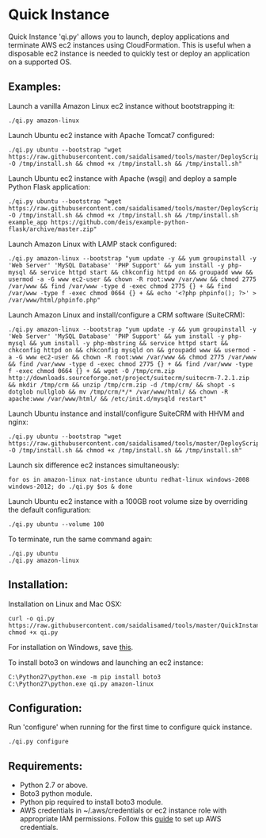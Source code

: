 Quick Instance
==============
Quick Instance 'qi.py' allows you to launch, deploy applications and terminate AWS ec2 instances using CloudFormation. 
This is useful when a disposable ec2 instance is needed to quickly test or deploy an application on a supported OS.

Examples:
--------
Launch a vanilla Amazon Linux ec2 instance without bootstrapping it:

    ./qi.py amazon-linux
    
Launch Ubuntu ec2 instance with Apache Tomcat7 configured:

    ./qi.py ubuntu --bootstrap "wget https://raw.githubusercontent.com/saidalisamed/tools/master/DeployScripts/tomcat7_java8_ubuntu14.04_install.sh -O /tmp/install.sh && chmod +x /tmp/install.sh && /tmp/install.sh"

Launch Ubuntu ec2 instance with Apache (wsgi) and deploy a sample Python Flask application:

    ./qi.py ubuntu --bootstrap "wget https://raw.githubusercontent.com/saidalisamed/tools/master/DeployScripts/flask_deploy.sh -O /tmp/install.sh && chmod +x /tmp/install.sh && /tmp/install.sh example_app https://github.com/deis/example-python-flask/archive/master.zip"
    
Launch Amazon Linux with LAMP stack configured:

    ./qi.py amazon-linux --bootstrap "yum update -y && yum groupinstall -y 'Web Server' 'MySQL Database' 'PHP Support' && yum install -y php-mysql && service httpd start && chkconfig httpd on && groupadd www && usermod -a -G www ec2-user && chown -R root:www /var/www && chmod 2775 /var/www && find /var/www -type d -exec chmod 2775 {} + && find /var/www -type f -exec chmod 0664 {} + && echo '<?php phpinfo(); ?>' > /var/www/html/phpinfo.php"

Launch Amazon Linux and install/configure a CRM software (SuiteCRM):

    ./qi.py amazon-linux --bootstrap "yum update -y && yum groupinstall -y 'Web Server' 'MySQL Database' 'PHP Support' && yum install -y php-mysql && yum install -y php-mbstring && service httpd start && chkconfig httpd on && chkconfig mysqld on && groupadd www && usermod -a -G www ec2-user && chown -R root:www /var/www && chmod 2775 /var/www && find /var/www -type d -exec chmod 2775 {} + && find /var/www -type f -exec chmod 0664 {} + && wget -O /tmp/crm.zip  http://downloads.sourceforge.net/project/suitecrm/suitecrm-7.2.1.zip && mkdir /tmp/crm && unzip /tmp/crm.zip -d /tmp/crm/ && shopt -s dotglob nullglob && mv /tmp/crm/*/* /var/www/html/ && chown -R apache:www /var/www/html/ && /etc/init.d/mysqld restart"

Launch Ubuntu instance and install/configure SuiteCRM with HHVM and nginx:

    ./qi.py ubuntu --bootstrap "wget https://raw.githubusercontent.com/saidalisamed/tools/master/DeployScripts/nginx_hhvm_suitecrm_ubuntu14.04_install.sh -O /tmp/install.sh && chmod +x /tmp/install.sh && /tmp/install.sh"

Launch six difference ec2 instances simultaneously:
    
    for os in amazon-linux nat-instance ubuntu redhat-linux windows-2008 windows-2012; do ./qi.py $os & done

Launch Ubuntu ec2 instance with a 100GB root volume size by overriding the default configuration:
    
    ./qi.py ubuntu --volume 100

To terminate, run the same command again:

    ./qi.py ubuntu
    ./qi.py amazon-linux

Installation:
------------
Installation on Linux and Mac OSX:

    curl -o qi.py https://raw.githubusercontent.com/saidalisamed/tools/master/QuickInstanceEC2/qi.py
    chmod +x qi.py
    
For installation on Windows, save [this](https://raw.githubusercontent.com/saidalisamed/tools/master/QuickInstanceEC2/qi.py).

To install boto3 on windows and launching an ec2 instance:

    C:\Python27\python.exe -m pip install boto3
    C:\Python27\python.exe qi.py amazon-linux
    
Configuration:
-------------
Run 'configure' when running for the first time to configure quick instance.

    ./qi.py configure


Requirements:
------------
- Python 2.7 or above.
- Boto3 python module.
- Python pip required to install boto3 module.
- AWS credentials in ~/.aws/credentials or ec2 instance role with appropriate IAM permissions. Follow this [guide](http://blogs.aws.amazon.com/security/post/Tx3D6U6WSFGOK2H/A-New-and-Standardized-Way-to-Manage-Credentials-in-the-AWS-SDKs) to set up AWS credentials.